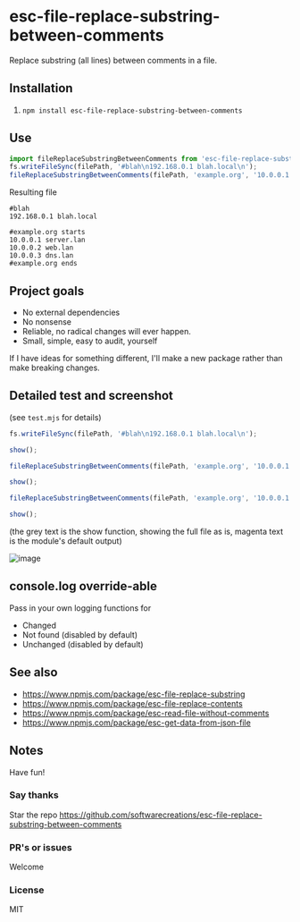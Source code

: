 # esc-file-replace-substring-between-comments
Replace substring (all lines) between comments in a file.

## Installation

1. `npm install esc-file-replace-substring-between-comments`

## Use
```JavaScript
import fileReplaceSubstringBetweenComments from 'esc-file-replace-substring-between-comments';
fs.writeFileSync(filePath, '#blah\n192.168.0.1 blah.local\n');
fileReplaceSubstringBetweenComments(filePath, 'example.org', '10.0.0.1 server.example.org\n10.0.0.2 web.example.org\n10.0.0.3 dns.example.org', 'append');
```
Resulting file
```
#blah
192.168.0.1 blah.local

#example.org starts
10.0.0.1 server.lan
10.0.0.2 web.lan
10.0.0.3 dns.lan
#example.org ends
```

## Project goals
* No external dependencies
* No nonsense
* Reliable, no radical changes will ever happen.
* Small, simple, easy to audit, yourself

If I have ideas for something different, I'll make a new package rather than make breaking changes.

## Detailed test and screenshot
(see `test.mjs` for details)
```JavaScript
fs.writeFileSync(filePath, '#blah\n192.168.0.1 blah.local\n');

show();

fileReplaceSubstringBetweenComments(filePath, 'example.org', '10.0.0.1 server.example.org\n10.0.0.2 web.example.org\n10.0.0.3 dns.example.org', 'append');

show();

fileReplaceSubstringBetweenComments(filePath, 'example.org', '10.0.0.1 my-server.example.org\n10.0.0.20 my-web.example.org\n10.0.0.30 my-dns.example.org');

show();
```
(the grey text is the show function, showing the full file as is, magenta text is the module's default output)

![image](https://github.com/user-attachments/assets/4f709ccd-8606-4043-9b23-51d45928d285)

## console.log override-able
Pass in your own logging functions for
* Changed
* Not found (disabled by default)
* Unchanged (disabled by default)

## See also
* https://www.npmjs.com/package/esc-file-replace-substring
* https://www.npmjs.com/package/esc-file-replace-contents
* https://www.npmjs.com/package/esc-read-file-without-comments
* https://www.npmjs.com/package/esc-get-data-from-json-file

## Notes
Have fun!

### Say thanks
Star the repo
https://github.com/softwarecreations/esc-file-replace-substring-between-comments

### PR's or issues
Welcome

### License
MIT
